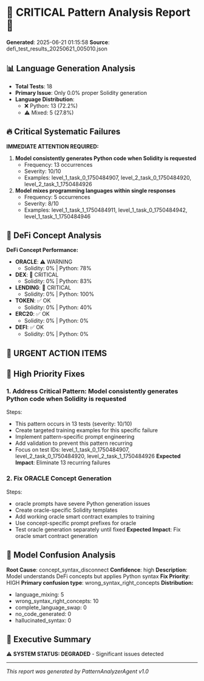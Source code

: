 # 🚨 CRITICAL Pattern Analysis Report 🚨

**Generated**: 2025-06-21 01:15:58
**Source**: defi_test_results_20250621_005010.json

## 📊 Language Generation Analysis
- **Total Tests**: 18
- **Primary Issue**: Only 0.0% proper Solidity generation
- **Language Distribution**:
  - ❌ Python: 13 (72.2%)
  - ⚠️ Mixed: 5 (27.8%)

## 🔥 Critical Systematic Failures
**IMMEDIATE ATTENTION REQUIRED:**
1. **Model consistently generates Python code when Solidity is requested**
   - Frequency: 13 occurrences
   - Severity: 10/10
   - Examples: level_1_task_0_1750484907, level_2_task_0_1750484920, level_2_task_1_1750484926
2. **Model mixes programming languages within single responses**
   - Frequency: 5 occurrences
   - Severity: 8/10
   - Examples: level_1_task_1_1750484911, level_1_task_0_1750484942, level_1_task_1_1750484946

## 🏦 DeFi Concept Analysis
**DeFi Concept Performance:**
- **ORACLE**: ⚠️ WARNING
  - Solidity: 0% | Python: 78%
- **DEX**: 🚨 CRITICAL
  - Solidity: 0% | Python: 83%
- **LENDING**: 🚨 CRITICAL
  - Solidity: 0% | Python: 100%
- **TOKEN**: ✅ OK
  - Solidity: 0% | Python: 40%
- **ERC20**: ✅ OK
  - Solidity: 0% | Python: 0%
- **DEFI**: ✅ OK
  - Solidity: 0% | Python: 0%

## 🚨 URGENT ACTION ITEMS
## 🔧 High Priority Fixes
### 1. Address Critical Pattern: Model consistently generates Python code when Solidity is requested
Steps:
- This pattern occurs in 13 tests (severity: 10/10)
- Create targeted training examples for this specific failure
- Implement pattern-specific prompt engineering
- Add validation to prevent this pattern recurring
- Focus on test IDs: level_1_task_0_1750484907, level_2_task_0_1750484920, level_2_task_1_1750484926
**Expected Impact**: Eliminate 13 recurring failures

### 2. Fix ORACLE Concept Generation
Steps:
- oracle prompts have severe Python generation issues
- Create oracle-specific Solidity templates
- Add working oracle smart contract examples to training
- Use concept-specific prompt prefixes for oracle
- Test oracle generation separately until fixed
**Expected Impact**: Fix oracle smart contract generation

## 🧠 Model Confusion Analysis
**Root Cause**: concept_syntax_disconnect
**Confidence**: high
**Description**: Model understands DeFi concepts but applies Python syntax
**Fix Priority**: HIGH
**Primary confusion type**: wrong_syntax_right_concepts
**Distribution:**
- language_mixing: 5
- wrong_syntax_right_concepts: 10
- complete_language_swap: 0
- no_code_generated: 0
- hallucinated_syntax: 0

## 📝 Executive Summary
⚠️ **SYSTEM STATUS: DEGRADED** - Significant issues detected

---
*This report was generated by PatternAnalyzerAgent v1.0*